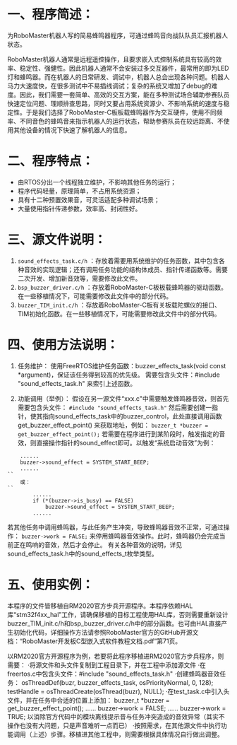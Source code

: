 # 一、程序简述：
为RoboMaster机器人写的简易蜂鸣器程序，可通过蜂鸣音向战队队员汇报机器人状态。

RoboMaster机器人通常是远程遥控操作，且要求嵌入式控制系统具有较高的效率、稳定性、强健性。因此机器人通常不会安装过多交互器件，最常用的即为LED灯和蜂鸣器。而在机器人的日常研发、调试中，机器人总会出现各种问题。机器人马力大速度快，在很多测试中不易插线调试；复杂的系统又增加了debug的难度。因此，我们需要一套简单、高效的交互方案，能在多种测试场合辅助参赛队员快速定位问题、理顺排查思路，同时又要占用系统资源少、不影响系统的速度与稳定性。于是我们选择了RoboMaster-C板板载蜂鸣器作为交互硬件，使用不同频率、不同音色的蜂鸣音来指示机器人的运行状态，帮助参赛队员在较远距离、不使用其他设备的情况下快速了解机器人的信息。


# 二、程序特点：
+ 由RTOS分出一个线程独立维护，不影响其他任务的运行；
+ 程序代码轻量，原理简单，不占用系统资源；
+ 具有十二种预置效果音，可灵活适配多种调试场景；
+ 大量使用指针传递参数，效率高、封闭性好。
  
  
# 三、源文件说明：
1. `sound_effects_task.c/h`
：存放着需要用系统维护的任务函数，其中包含各种音效的实现逻辑；还有调用任务功能的结构体成员、指针传递函数等。需要二次开发、增加新音效等，需要修改此文件。
2. `bsp_buzzer_driver.c/h`
：存放着RoboMaster-C板板载蜂鸣器的驱动函数。在一些移植情况下，可能需要修改此文件中的部分代码。
3. `buzzer_TIM_init.c/h`
：存放着RoboMaster-C板有关板载陀螺仪的接口、TIM初始化函数。在一些移植情况下，可能需要修改此文件中的部分代码。
  
  
# 四、使用方法说明：
1. 任务维护：
使用FreeRTOS维护任务函数：buzzer_effects_task(void const *argument)，保证该任务得到较高的优先级。
需要包含头文件：#include "sound_effects_task.h" 来索引上述函数。

2. 功能调用（举例）：
	假设在另一源文件“xxx.c"中需要触发蜂鸣器音效，则首先需要包含头文件：
		`#include "sound_effects_task.h"`
	然后需要创建一指针，使其指向sound_effects_task中的buzzer_control，此处直接调用函数 get_buzzer_effect_point() 来获取地址，例如：
		`buzzer_t *buzzer = get_buzzer_effect_point();`
	若需要在程序进行到某阶段时，触发指定的音效，则直接操作指针的sound_effect即可。以触发“系统启动音效”为例：
```
	......
	buzzer->sound_effect = SYSTEM_START_BEEP;
	......
``
	或：
``
		......
		if (*(buzzer->is_busy) == FALSE)
			buzzer->sound_effect = SYSTEM_START_BEEP;
		......
```
  若其他任务中调用蜂鸣器，与此任务产生冲突，导致蜂鸣器音效不正常，可通过操作：
	`buzzer->work = FALSE;`
  来停用蜂鸣器音效操作。此时，蜂鸣器仍会完成当前正在鸣响的音效，然后才会停止。
  有关各种音效的说明，详见sound_effects_task.h中的sound_effects_t枚举类型。
    
# 五、使用实例：
本程序的文件皆移植自RM2020官方步兵开源程序。本程序依赖HAL库“stm32f4xx_hal”工作，请确保移植的目标工程使用HAL库，否则需要重新设计buzzer_TIM_init.c/h和bsp_buzzer_driver.c/h中的部分函数。也可由HAL直接产生初始化代码，详细操作方法请参照RoboMaster官方的GitHub开源文档：“RoboMaster开发板C型嵌入式软件教程文档.pdf”第71页。

以RM2020官方开源程序为例，若要将此程序移植进RM2020官方步兵程序，则需要：
			·将源文件和头文件复制到工程目录下，并在工程中添加源文件
			·在freertos.c中包含头文件：#include "sound_effects_task.h"
			·创建蜂鸣器音效任务：
				osThreadDef(buzr, buzzer_effects_task, osPriorityNormal, 0, 128);
				testHandle = osThreadCreate(osThread(buzr), NULL);
			·在test_task.c中引入头文件，并在任务中合适的位置上添加：
				buzzer_t *buzzer = get_buzzer_effect_point();
				......
				buzzer->work = FALSE;
				......
				buzzer->work = TRUE;
        以消除官方代码中的模块离线提示音与任务冲突造成的音效异常（其实不操作也没有大问题，只是声音难听一点而已）
			·按照需求，在其他源文件中执行功能调用（上述）步骤。移植进其他工程中，则需要根据具体情况自行做出调整。

